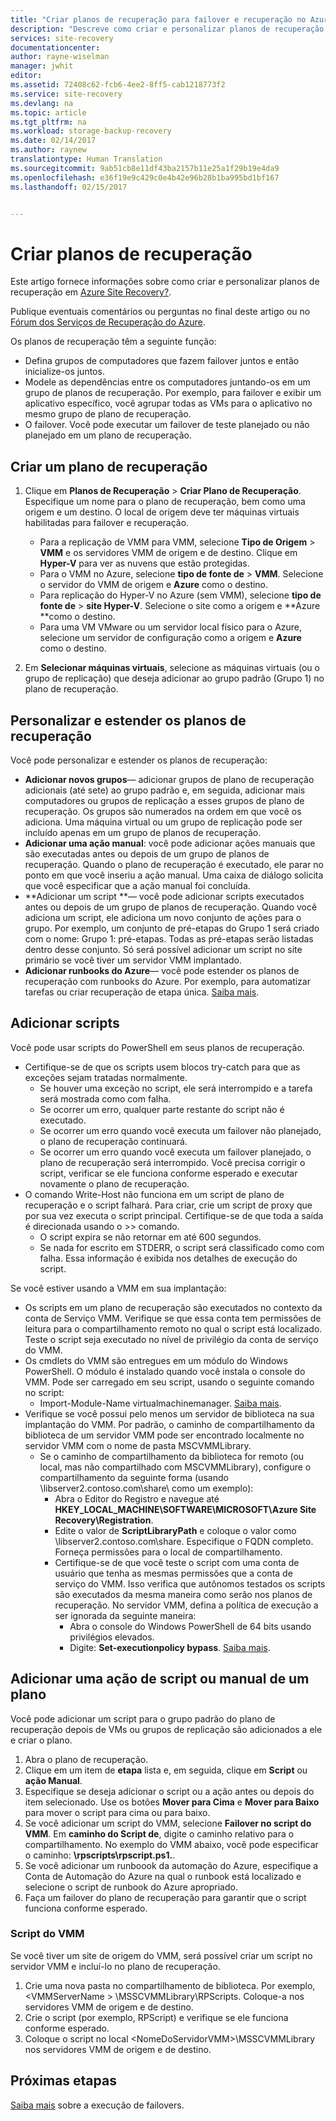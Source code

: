 ```yaml
---
title: "Criar planos de recuperação para failover e recuperação no Azure Site Recovery | Microsoft Docs"
description: "Descreve como criar e personalizar planos de recuperação para failover e recuperação de máquinas virtuais e servidores físicos no Azure Site Recovery"
services: site-recovery
documentationcenter: 
author: rayne-wiselman
manager: jwhit
editor: 
ms.assetid: 72408c62-fcb6-4ee2-8ff5-cab1218773f2
ms.service: site-recovery
ms.devlang: na
ms.topic: article
ms.tgt_pltfrm: na
ms.workload: storage-backup-recovery
ms.date: 02/14/2017
ms.author: raynew
translationtype: Human Translation
ms.sourcegitcommit: 9ab51cb8e11df43ba2157b11e25a1f29b19e4da9
ms.openlocfilehash: e36f19e9c429c0e4b42e96b28b1ba995bd1bf167
ms.lasthandoff: 02/15/2017


---
```

# <a name="create-recovery-plans"></a>Criar planos de recuperação


Este artigo fornece informações sobre como criar e personalizar planos de recuperação em [Azure Site Recovery?](site-recovery-overview.md).

Publique eventuais comentários ou perguntas no final deste artigo ou no [Fórum dos Serviços de Recuperação do Azure](https://social.msdn.microsoft.com/forums/azure/home?forum=hypervrecovmgr).

 Os planos de recuperação têm a seguinte função:

* Defina grupos de computadores que fazem failover juntos e então inicialize-os juntos.
* Modele as dependências entre os computadores juntando-os em um grupo de planos de recuperação. Por exemplo, para failover e exibir um aplicativo específico, você agrupar todas as VMs para o aplicativo no mesmo grupo de plano de recuperação.
* O failover. Você pode executar um failover de teste planejado ou não planejado em um plano de recuperação.


## <a name="create-a-recovery-plan"></a>Criar um plano de recuperação

1. Clique em **Planos de Recuperação** > **Criar Plano de Recuperação**.
   Especifique um nome para o plano de recuperação, bem como uma origem e um destino. O local de origem deve ter máquinas virtuais habilitadas para failover e recuperação.

    - Para a replicação de VMM para VMM, selecione **Tipo de Origem** > **VMM** e os servidores VMM de origem e de destino. Clique em **Hyper-V** para ver as nuvens que estão protegidas.
    - Para o VMM no Azure, selecione **tipo de fonte de** > **VMM**.  Selecione o servidor do VMM de origem e **Azure** como o destino.
    - Para replicação do Hyper-V no Azure (sem VMM), selecione **tipo de fonte de** > **site Hyper-V**. Selecione o site como a origem e **Azure **como o destino.
    - Para uma VM VMware ou um servidor local físico para o Azure, selecione um servidor de configuração como a origem e **Azure** como o destino.
2. Em **Selecionar máquinas virtuais**, selecione as máquinas virtuais (ou o grupo de replicação) que deseja adicionar ao grupo padrão (Grupo 1) no plano de recuperação.

## <a name="customize-and-extend-recovery-plans"></a>Personalizar e estender os planos de recuperação

Você pode personalizar e estender os planos de recuperação:

- **Adicionar novos grupos**— adicionar grupos de plano de recuperação adicionais (até sete) ao grupo padrão e, em seguida, adicionar mais computadores ou grupos de replicação a esses grupos de plano de recuperação. Os grupos são numerados na ordem em que você os adiciona. Uma máquina virtual ou um grupo de replicação pode ser incluído apenas em um grupo de planos de recuperação.
- **Adicionar uma ação manual**: você pode adicionar ações manuais que são executadas antes ou depois de um grupo de planos de recuperação. Quando o plano de recuperação é executado, ele parar no ponto em que você inseriu a ação manual. Uma caixa de diálogo solicita que você especificar que a ação manual foi concluída.
- **Adicionar um script **— você pode adicionar scripts executados antes ou depois de um grupo de planos de recuperação. Quando você adiciona um script, ele adiciona um novo conjunto de ações para o grupo. Por exemplo, um conjunto de pré-etapas do Grupo 1 será criado com o nome: Grupo 1: pré-etapas. Todas as pré-etapas serão listadas dentro desse conjunto. Só será possível adicionar um script no site primário se você tiver um servidor VMM implantado.
- **Adicionar runbooks do Azure**— você pode estender os planos de recuperação com runbooks do Azure. Por exemplo, para automatizar tarefas ou criar recuperação de etapa única. [Saiba mais](site-recovery-runbook-automation.md).

## <a name="add-scripts"></a>Adicionar scripts

Você pode usar scripts do PowerShell em seus planos de recuperação.

 - Certifique-se de que os scripts usem blocos try-catch para que as exceções sejam tratadas normalmente.
    - Se houver uma exceção no script, ele será interrompido e a tarefa será mostrada como com falha.
    - Se ocorrer um erro, qualquer parte restante do script não é executado.
    - Se ocorrer um erro quando você executa um failover não planejado, o plano de recuperação continuará.
    - Se ocorrer um erro quando você executa um failover planejado, o plano de recuperação será interrompido. Você precisa corrigir o script, verificar se ele funciona conforme esperado e executar novamente o plano de recuperação.
- O comando Write-Host não funciona em um script de plano de recuperação e o script falhará. Para criar, crie um script de proxy que por sua vez executa o script principal. Certifique-se de que toda a saída é direcionada usando o >> comando.
  * O script expira se não retornar em até 600 segundos.
  * Se nada for escrito em STDERR, o script será classificado como com falha. Essa informação é exibida nos detalhes de execução do script.

Se você estiver usando a VMM em sua implantação:

* Os scripts em um plano de recuperação são executados no contexto da conta de Serviço VMM. Verifique se que essa conta tem permissões de leitura para o compartilhamento remoto no qual o script está localizado. Teste o script seja executado no nível de privilégio da conta de serviço do VMM.
* Os cmdlets do VMM são entregues em um módulo do Windows PowerShell. O módulo é instalado quando você instala o console do VMM. Pode ser carregado em seu script, usando o seguinte comando no script: 
   - Import-Module-Name virtualmachinemanager. [Saiba mais](https://technet.microsoft.com/library/hh875013.aspx).
* Verifique se você possui pelo menos um servidor de biblioteca na sua implantação do VMM. Por padrão, o caminho de compartilhamento da biblioteca de um servidor VMM pode ser encontrado localmente no servidor VMM com o nome de pasta MSCVMMLibrary.
    * Se o caminho de compartilhamento da biblioteca for remoto (ou local, mas não compartilhado com MSCVMMLibrary), configure o compartilhamento da seguinte forma (usando \\libserver2.contoso.com\share\ como um exemplo):
      * Abra o Editor do Registro e navegue até **HKEY_LOCAL_MACHINE\SOFTWARE\MICROSOFT\Azure Site Recovery\Registration**.
      * Edite o valor de **ScriptLibraryPath** e coloque o valor como \\libserver2.contoso.com\share\. Especifique o FQDN completo. Forneça permissões para o local de compartilhamento.
      * Certifique-se de que você teste o script com uma conta de usuário que tenha as mesmas permissões que a conta de serviço do VMM. Isso verifica que autônomos testados os scripts são executados da mesma maneira como serão nos planos de recuperação. No servidor VMM, defina a política de execução a ser ignorada da seguinte maneira:
        * Abra o console do Windows PowerShell de 64 bits usando privilégios elevados.
        * Digite: **Set-executionpolicy bypass**. [Saiba mais](https://technet.microsoft.com/library/ee176961.aspx).

## <a name="add-a-script-or-manual-action-to-a-plan"></a>Adicionar uma ação de script ou manual de um plano

Você pode adicionar um script para o grupo padrão do plano de recuperação depois de VMs ou grupos de replicação são adicionados a ele e criar o plano.

1. Abra o plano de recuperação.
2. Clique em um item de **etapa** lista e, em seguida, clique em **Script** ou **ação Manual**.
3. Especifique se deseja adicionar o script ou a ação antes ou depois do item selecionado. Use os botões **Mover para Cima** e **Mover para Baixo** para mover o script para cima ou para baixo.
4. Se você adicionar um script do VMM, selecione **Failover no script do VMM**. Em **caminho do Script de**, digite o caminho relativo para o compartilhamento. No exemplo do VMM abaixo, você pode especificar o caminho: **\rpscripts\rpscript.ps1.**.
5. Se você adicionar um runboook da automação do Azure, especifique a Conta de Automação do Azure na qual o runbook está localizado e selecione o script de runbook do Azure apropriado.
6. Faça um failover do plano de recuperação para garantir que o script funciona conforme esperado.


### <a name="vmm-script"></a>Script do VMM

Se você tiver um site de origem do VMM, será possível criar um script no servidor VMM e incluí-lo no plano de recuperação.

1. Crie uma nova pasta no compartilhamento de biblioteca. Por exemplo, \<VMMServerName > \MSSCVMMLibrary\RPScripts. Coloque-a nos servidores VMM de origem e de destino.
2. Crie o script (por exemplo, RPScript) e verifique se ele funciona conforme esperado.
3. Coloque o script no local \<NomeDoServidorVMM>\MSSCVMMLibrary nos servidores VMM de origem e de destino.


## <a name="next-steps"></a>Próximas etapas

[Saiba mais](site-recovery-failover.md) sobre a execução de failovers.


